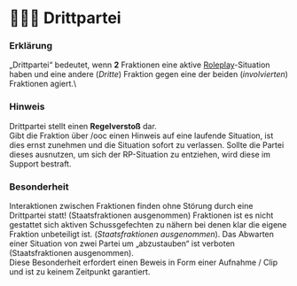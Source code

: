 # 👨👨👦 Drittpartei

### Erklärung <a href="#0-toc-title" id="0-toc-title"></a>

„Drittpartei“ bedeutet, wenn **2** Fraktionen eine aktive [Roleplay](broken-reference/)-Situation haben und eine andere (_Dritte_) Fraktion gegen eine der beiden (_involvierten_) Fraktionen agiert.\

### Hinweis <a href="#1-toc-title" id="1-toc-title"></a>

Drittpartei stellt einen **Regelverstoß** dar.\
Gibt die Fraktion über /ooc einen Hinweis auf eine laufende Situation, ist dies ernst zunehmen und die Situation sofort zu verlassen. Sollte die Partei dieses ausnutzen, um sich der RP-Situation zu entziehen, wird diese im Support bestraft.

### Besonderheit <a href="#2-toc-title" id="2-toc-title"></a>

Interaktionen zwischen Fraktionen finden ohne Störung durch eine Drittpartei statt! (Staatsfraktionen ausgenommen) Fraktionen ist es nicht gestattet sich aktiven Schussgefechten zu nähern bei denen klar die eigene Fraktion unbeteiligt ist. (_Staatsfraktionen ausgenommen_). Das Abwarten einer Situation von zwei Partei um „abzustauben“ ist verboten (Staatsfraktionen ausgenommen).\
Diese Besonderheit erfordert einen Beweis in Form einer Aufnahme / Clip und ist zu keinem Zeitpunkt garantiert.
